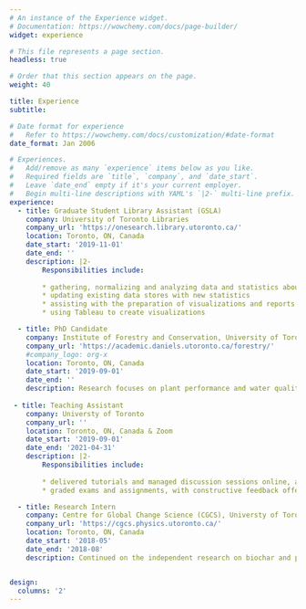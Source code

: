 ```yaml
---
# An instance of the Experience widget.
# Documentation: https://wowchemy.com/docs/page-builder/
widget: experience

# This file represents a page section.
headless: true

# Order that this section appears on the page.
weight: 40

title: Experience
subtitle:

# Date format for experience
#   Refer to https://wowchemy.com/docs/customization/#date-format
date_format: Jan 2006

# Experiences.
#   Add/remove as many `experience` items below as you like.
#   Required fields are `title`, `company`, and `date_start`.
#   Leave `date_end` empty if it's your current employer.
#   Begin multi-line descriptions with YAML's `|2-` multi-line prefix.
experience:
  - title: Graduate Student Library Assistant (GSLA)
    company: University of Toronto Libraries
    company_url: 'https://onesearch.library.utoronto.ca/'
    location: Toronto, ON, Canada
    date_start: '2019-11-01'
    date_end: ''
    description: |2-
        Responsibilities include:
        
        * gathering, normalizing and analyzing data and statistics about various library activities and holdings
        * updating existing data stores with new statistics
        * assisting with the preparation of visualizations and reports
        * using Tableau to create visualizations

  - title: PhD Candidate
    company: Institute of Forestry and Conservation, University of Toronto
    company_url: 'https://academic.daniels.utoronto.ca/forestry/'
    #company_logo: org-x
    location: Toronto, ON, Canada
    date_start: '2019-09-01'
    date_end: ''
    description: Research focuses on plant performance and water quality on green roofs.
        
 - title: Teaching Assistant
    company: Universty of Toronto
    company_url: ''
    location: Toronto, ON, Canada & Zoom
    date_start: '2019-09-01'
    date_end: '2021-04-31'
    description: |2-
        Responsibilities include:
        
        * delivered tutorials and managed discussion sessions online, and provided valuable supports to students
        * graded exams and assignments, with constructive feedback offered

  - title: Research Intern
    company: Centre for Global Change Science (CGCS), Universty of Toronto
    company_url: 'https://cgcs.physics.utoronto.ca/'
    location: Toronto, ON, Canada
    date_start: '2018-05'
    date_end: '2018-08'
    description: Continued on the independent research on biochar and published the 1st-author manuscript in a peer-reviewed scientific journal – Soil Systems, which contributed to biochar manufacturing and application


design:
  columns: '2'
---
```

